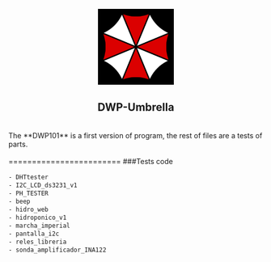 
<p align="center">
<img src="https://github.com/dlabs-co/DWP-Umbrella/blob/master/media/umbrella2.png" width="150">
</p>

<p><H2 align="center">
DWP-Umbrella
</H2></p>

<br>
The **DWP101** is a first version of program, the rest of files are a tests of parts.
<br><br>
========================
###Tests code

    - DHTtester
    - I2C_LCD_ds3231_v1
    - PH_TESTER
    - beep
    - hidro_web
    - hidroponico_v1
    - marcha_imperial
    - pantalla_i2c
    - reles_libreria
    - sonda_amplificador_INA122
